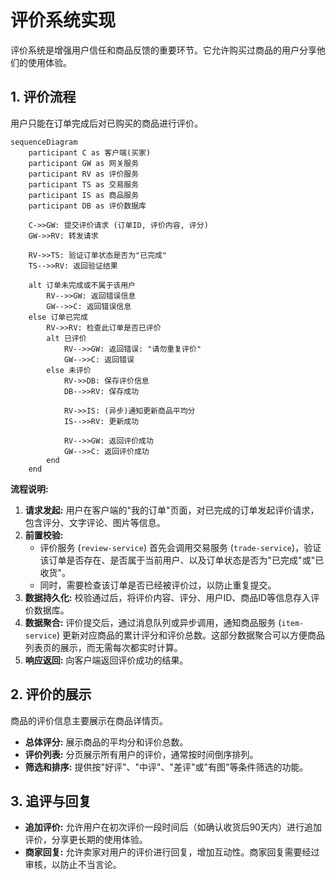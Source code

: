 # 评价系统实现

评价系统是增强用户信任和商品反馈的重要环节。它允许购买过商品的用户分享他们的使用体验。

## 1. 评价流程

用户只能在订单完成后对已购买的商品进行评价。

```mermaid
sequenceDiagram
    participant C as 客户端(买家)
    participant GW as 网关服务
    participant RV as 评价服务
    participant TS as 交易服务
    participant IS as 商品服务
    participant DB as 评价数据库
    
    C->>GW: 提交评价请求 (订单ID, 评价内容, 评分)
    GW->>RV: 转发请求
    
    RV->>TS: 验证订单状态是否为"已完成"
    TS-->>RV: 返回验证结果
    
    alt 订单未完成或不属于该用户
        RV-->>GW: 返回错误信息
        GW-->>C: 返回错误信息
    else 订单已完成
        RV->>RV: 检查此订单是否已评价
        alt 已评价
            RV-->>GW: 返回错误: "请勿重复评价"
            GW-->>C: 返回错误
        else 未评价
            RV->>DB: 保存评价信息
            DB-->>RV: 保存成功
            
            RV->>IS: (异步)通知更新商品平均分
            IS-->>RV: 更新成功
            
            RV-->>GW: 返回评价成功
            GW-->>C: 返回评价成功
        end
    end
```

**流程说明:**
1.  **请求发起:** 用户在客户端的"我的订单"页面，对已完成的订单发起评价请求，包含评分、文字评论、图片等信息。
2.  **前置校验:**
    *   评价服务 (`review-service`) 首先会调用交易服务 (`trade-service`)，验证该订单是否存在、是否属于当前用户、以及订单状态是否为"已完成"或"已收货"。
    *   同时，需要检查该订单是否已经被评价过，以防止重复提交。
3.  **数据持久化:** 校验通过后，将评价内容、评分、用户ID、商品ID等信息存入评价数据库。
4.  **数据聚合:** 评价提交后，通过消息队列或异步调用，通知商品服务 (`item-service`) 更新对应商品的累计评分和评价总数。这部分数据聚合可以方便商品列表页的展示，而无需每次都实时计算。
5.  **响应返回:** 向客户端返回评价成功的结果。

## 2. 评价的展示

商品的评价信息主要展示在商品详情页。

*   **总体评分:** 展示商品的平均分和评价总数。
*   **评价列表:** 分页展示所有用户的评价，通常按时间倒序排列。
*   **筛选和排序:** 提供按"好评"、"中评"、"差评"或"有图"等条件筛选的功能。

## 3. 追评与回复

*   **追加评价:** 允许用户在初次评价一段时间后（如确认收货后90天内）进行追加评价，分享更长期的使用体验。
*   **商家回复:** 允许卖家对用户的评价进行回复，增加互动性。商家回复需要经过审核，以防止不当言论。 